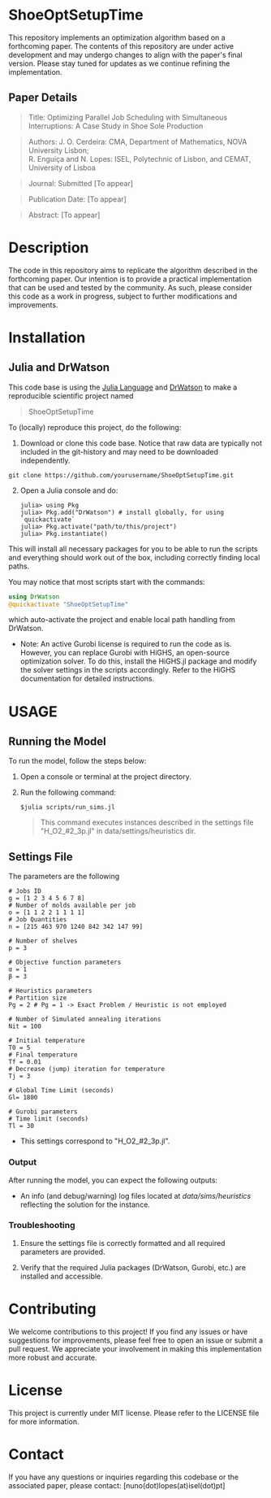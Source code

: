 # ShoeOptSetupTime 

This repository implements an optimization algorithm based on a forthcoming paper. The contents of this repository are under active development and may undergo changes to align with the paper's final version. Please stay tuned for updates as we continue refining the implementation.

## Paper Details

   > Title: Optimizing Parallel Job Scheduling with Simultaneous Interruptions: A Case Study in Shoe Sole Production

   > Authors: 
   > J. O. Cerdeira: 
   > CMA, Department of Mathematics, NOVA University Lisbon;<br>
   > R. Enguiça and  N. Lopes:
   > ISEL, Polytechnic of Lisbon, and CEMAT, University of Lisboa<br>
    
   
   > Journal: Submitted [To appear]

   > Publication Date: [To appear]

   > Abstract: [To appear]


# Description

The code in this repository aims to replicate the algorithm described in the forthcoming paper. Our intention is to provide a practical implementation that can be used and tested by the community. As such, please consider this code as a work in progress, subject to further modifications and improvements.

# Installation

## Julia and DrWatson 

This code base is using the [Julia Language](https://julialang.org/) and
[DrWatson](https://juliadynamics.github.io/DrWatson.jl/stable/)
to make a reproducible scientific project named
> ShoeOptSetupTime


To (locally) reproduce this project, do the following:

1. Download or clone this code base. Notice that raw data are typically not included in the
   git-history and may need to be downloaded independently.

```
git clone https://github.com/yourusername/ShoeOptSetupTime.git
```

2. Open a Julia console and do:
   ```
   julia> using Pkg
   julia> Pkg.add("DrWatson") # install globally, for using `quickactivate`
   julia> Pkg.activate("path/to/this/project")
   julia> Pkg.instantiate()
   ```

This will install all necessary packages for you to be able to run the scripts and
everything should work out of the box, including correctly finding local paths.

You may notice that most scripts start with the commands:
```julia
using DrWatson
@quickactivate "ShoeOptSetupTime"
```
which auto-activate the project and enable local path handling from DrWatson.

+ Note: An active Gurobi license is required to run the code as is. However, you can replace Gurobi with HiGHS, an open-source optimization solver. To do this, install the HiGHS.jl package and modify the solver settings in the scripts accordingly. Refer to the HiGHS documentation for detailed instructions.

# USAGE


## Running the Model

To run the model, follow the steps below:

1. Open a console or terminal at the project directory.

2. Run the following command:
   ```
   $julia scripts/run_sims.jl
   ```
      >   This command executes instances described in the settings file "H_O2_#2_3p.jl" in data/settings/heuristics dir.

## Settings File

The parameters are the following
```
# Jobs ID
g = [1 2 3 4 5 6 7 8]
# Number of molds available per job
o = [1 1 2 2 1 1 1 1]
# Job Quantities
n = [215 463 970 1240 842 342 147 99]

# Number of shelves 
p = 3

# Objective function parameters
α = 1
β = 3

# Heuristics parameters
# Partition size
Pg = 2 # Pg = 1 -> Exact Problem / Heuristic is not employed

# Number of Simulated annealing iterations
Nit = 100

# Initial temperature
T0 = 5
# Final temperature
Tf = 0.01
# Decrease (jump) iteration for temperature
Tj = 3 

# Global Time Limit (seconds)
Gl= 1800

# Gurobi parameters
# Time limit (seconds)
Tl = 30
```
+ This settings correspond to "H_O2_#2_3p.jl".

### Output

After running the model, you can expect the following outputs:

+ An info (and debug/warning) log  files located at *data/sims/heuristics* reflecting the solution for the instance.


### Troubleshooting

1. Ensure the settings file is correctly formatted and all required parameters are provided.

2. Verify that the required Julia packages (DrWatson, Gurobi, etc.) are installed and accessible.

# Contributing

We welcome contributions to this project! If you find any issues or have suggestions for improvements, please feel free to open an issue or submit a pull request. We appreciate your involvement in making this implementation more robust and accurate.

# License

This project is currently under MIT license. Please refer to the LICENSE file for more information.

# Contact

If you have any questions or inquiries regarding this codebase or the associated paper, please contact: [nuno(dot)lopes(at)isel(dot)pt]
